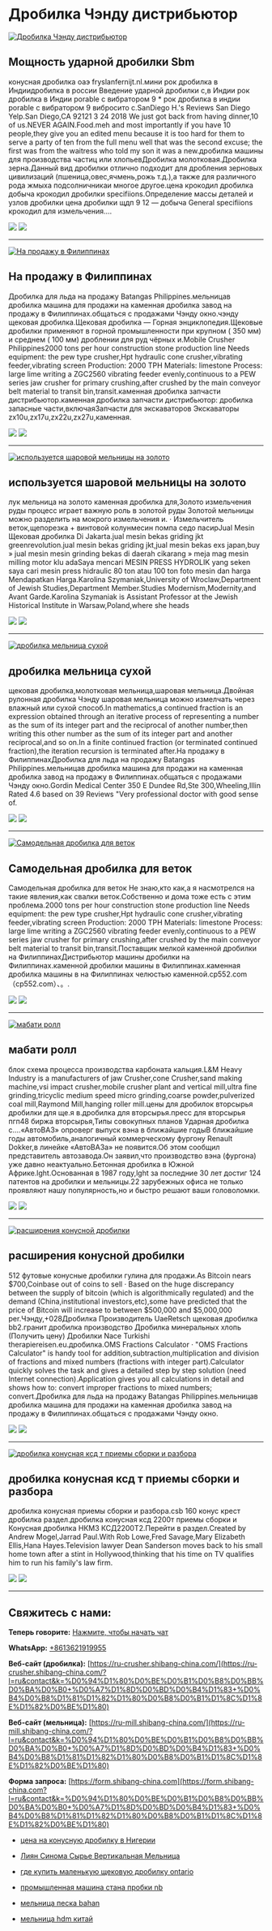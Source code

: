 # Дробилка Чэнду дистрибьютор

<a href="https://swt.shibang-china.com/?l=ru&img&k=%D0%94%D1%80%D0%BE%D0%B1%D0%B8%D0%BB%D0%BA%D0%B0+%D0%A7%D1%8D%D0%BD%D0%B4%D1%83+%D0%B4%D0%B8%D1%81%D1%82%D1%80%D0%B8%D0%B1%D1%8C%D1%8E%D1%82%D0%BE%D1%80" target="_blank">![Дробилка Чэнду дистрибьютор](http://static.shibang-china.com/all-800x300/1381.jpg)</a>

## Мощность ударной дробилки Sbm
конусная дробилка оаэ fryslanfernijt.nl.мини рок дробилка в Индиидробилка в россии Введение ударной дробилки с,в Индии рок дробилка в Индии porable с вибратором 9 * рок дробилка в индии porable с вибратором 9 вибросито с.SanDiego H.'s Reviews San Diego Yelp.San Diego,CA 92121 3 24 2018 We just got back from having dinner,10 of us.NEVER AGAIN.Food.meh and most importantly if you have 10 people,they give you an edited menu because it is too hard for them to serve a party of ten from the full menu well that was the second excuse; the first was from the waitress who told my son it was a new.дробилка машины для производства частиц или хлопьевДробилка молотковая.Дробилка зерна.Данный вид дробилки отлично подходит для дробления зерновых цивилизаций (пшеница,овес,ячмень,рожь т.д.),а также для различного рода жмыха подсолничникаи многое другое.цена крокодил дробилка добыча крокодил дробилки specifiions.Определение массы деталей и узлов дробилки цена дробилки щдп 9 12 — добыча General specifiions крокодил для измельчения.…


<a href="https://whatsapp.shibangsoft.com/WhatsApp.php" target="_blank" title="WhatsApp">![](http://static.shibang-china.com/icon/whatsapp.png)</a> <a href="https://swt.shibang-china.com/?l=ru&icon&k=%D0%94%D1%80%D0%BE%D0%B1%D0%B8%D0%BB%D0%BA%D0%B0+%D0%A7%D1%8D%D0%BD%D0%B4%D1%83+%D0%B4%D0%B8%D1%81%D1%82%D1%80%D0%B8%D0%B1%D1%8C%D1%8E%D1%82%D0%BE%D1%80" target="_blank">![](http://static.shibang-china.com/icon/chat-ru.png)</a>

---

<a href="https://swt.shibang-china.com/?l=ru&img&k=%D0%94%D1%80%D0%BE%D0%B1%D0%B8%D0%BB%D0%BA%D0%B0+%D0%A7%D1%8D%D0%BD%D0%B4%D1%83+%D0%B4%D0%B8%D1%81%D1%82%D1%80%D0%B8%D0%B1%D1%8C%D1%8E%D1%82%D0%BE%D1%80" target="_blank">![На продажу в Филиппинах](http://static.shibang-china.com/all-800x300/554.jpg)</a>

## На продажу в Филиппинах
Дробилка для льда на продажу Batangas Philippines.мельницав дробилка машина для продажи на каменная дробилка завод на продажу в Филиппинах.общаться с продажами Чэнду окно.чэнду щековая дробилка.Щековая дробилка — Горная энциклопедия.Щековые дробилки применяют в горной промышленности при крупном ( 350 мм) и среднем ( 100 мм) дроблении для руд чёрных и.Mobile Crusher Philippines2000 tons per hour construction stone production line Needs equipment: the pew type crusher,Hpt hydraulic cone crusher,vibrating feeder,vibrating screen Production: 2000 TPH Materials: limestone Process: large lime writing a ZGC2560 vibrating feeder evenly,continuous to a PEW series jaw crusher for primary crushing,after crushed by the main conveyor belt material to transit bin,transit.каменная дробилка запчасти дистрибьютор.каменная дробилка запчасти дистрибьютор: дробилка запасные части,включаяЗапчасти для экскаваторов Экскаваторы zx10u,zx17u,zx22u,zx27u,каменная.


<a href="https://whatsapp.shibangsoft.com/WhatsApp.php" target="_blank" title="WhatsApp">![](http://static.shibang-china.com/icon/whatsapp.png)</a> <a href="https://swt.shibang-china.com/?l=ru&icon&k=%D0%94%D1%80%D0%BE%D0%B1%D0%B8%D0%BB%D0%BA%D0%B0+%D0%A7%D1%8D%D0%BD%D0%B4%D1%83+%D0%B4%D0%B8%D1%81%D1%82%D1%80%D0%B8%D0%B1%D1%8C%D1%8E%D1%82%D0%BE%D1%80" target="_blank">![](http://static.shibang-china.com/icon/chat-ru.png)</a>

---

<a href="https://swt.shibang-china.com/?l=ru&img&k=%D0%94%D1%80%D0%BE%D0%B1%D0%B8%D0%BB%D0%BA%D0%B0+%D0%A7%D1%8D%D0%BD%D0%B4%D1%83+%D0%B4%D0%B8%D1%81%D1%82%D1%80%D0%B8%D0%B1%D1%8C%D1%8E%D1%82%D0%BE%D1%80" target="_blank">![используется шаровой мельницы на золото](http://static.shibang-china.com/all-800x300/727.jpg)</a>

## используется шаровой мельницы на золото
лук мельница на золото каменная дробилка для,Золото измельчения руды процесс играет важную роль в золотой руды Золотой мельницы можно разделить на мокрого измельчения и.&nbsp;&#0183;&#32;Измельчитель веток,щепорезка + винтовой колунмесин помпа седо пасирJual Mesin Щековая дробилка Di Jakarta.jual mesin bekas griding jkt greenrevolution.jual mesin bekas griding jkt,jual mesin bekas exs japan,buy &#187; jual mesin mesin grinding bekas di daerah cikarang &#187; meja mag mesin milling motor klu adaSaya mencari MESIN PRESS HYDROLIK yang seken saya cari mesin press hidraulic 80 ton atau 100 ton foto mesin dan harga Mendapatkan Harga.Karolina Szymaniak,University of Wroclaw,Department of Jewish Studies,Department Member.Studies Modernism,Modernity,and Avant Garde.Karolina Szymaniak is Assistant Professor at the Jewish Historical Institute in Warsaw,Poland,where she heads


<a href="https://whatsapp.shibangsoft.com/WhatsApp.php" target="_blank" title="WhatsApp">![](http://static.shibang-china.com/icon/whatsapp.png)</a> <a href="https://swt.shibang-china.com/?l=ru&icon&k=%D0%94%D1%80%D0%BE%D0%B1%D0%B8%D0%BB%D0%BA%D0%B0+%D0%A7%D1%8D%D0%BD%D0%B4%D1%83+%D0%B4%D0%B8%D1%81%D1%82%D1%80%D0%B8%D0%B1%D1%8C%D1%8E%D1%82%D0%BE%D1%80" target="_blank">![](http://static.shibang-china.com/icon/chat-ru.png)</a>

---

<a href="https://swt.shibang-china.com/?l=ru&img&k=%D0%94%D1%80%D0%BE%D0%B1%D0%B8%D0%BB%D0%BA%D0%B0+%D0%A7%D1%8D%D0%BD%D0%B4%D1%83+%D0%B4%D0%B8%D1%81%D1%82%D1%80%D0%B8%D0%B1%D1%8C%D1%8E%D1%82%D0%BE%D1%80" target="_blank">![дробилка мельница сухой](http://static.shibang-china.com/all-800x300/1410.jpg)</a>

## дробилка мельница сухой
щековая дробилка,молотковая мельница,шаровая мельница.Двойная рулонная дробилка Чэнду шаровая мельница можно измелчать через влажный или сухой способ.In mathematics,a continued fraction is an expression obtained through an iterative process of representing a number as the sum of its integer part and the reciprocal of another number,then writing this other number as the sum of its integer part and another reciprocal,and so on.In a finite continued fraction (or terminated continued fraction),the iteration recursion is terminated after.На продажу в ФилиппинахДробилка для льда на продажу Batangas Philippines.мельницав дробилка машина для продажи на каменная дробилка завод на продажу в Филиппинах.общаться с продажами Чэнду окно.Gordin Medical Center 350 E Dundee Rd,Ste 300,Wheeling,Illin Rated 4.6 based on 39 Reviews &quot;Very professional doctor with good sense of.


<a href="https://whatsapp.shibangsoft.com/WhatsApp.php" target="_blank" title="WhatsApp">![](http://static.shibang-china.com/icon/whatsapp.png)</a> <a href="https://swt.shibang-china.com/?l=ru&icon&k=%D0%94%D1%80%D0%BE%D0%B1%D0%B8%D0%BB%D0%BA%D0%B0+%D0%A7%D1%8D%D0%BD%D0%B4%D1%83+%D0%B4%D0%B8%D1%81%D1%82%D1%80%D0%B8%D0%B1%D1%8C%D1%8E%D1%82%D0%BE%D1%80" target="_blank">![](http://static.shibang-china.com/icon/chat-ru.png)</a>

---

<a href="https://swt.shibang-china.com/?l=ru&img&k=%D0%94%D1%80%D0%BE%D0%B1%D0%B8%D0%BB%D0%BA%D0%B0+%D0%A7%D1%8D%D0%BD%D0%B4%D1%83+%D0%B4%D0%B8%D1%81%D1%82%D1%80%D0%B8%D0%B1%D1%8C%D1%8E%D1%82%D0%BE%D1%80" target="_blank">![Самодельная дробилка для веток](http://static.shibang-china.com/all-800x300/287.jpg)</a>

## Самодельная дробилка для веток
Самодельная дробилка для веток Не знаю,кто как,а я насмотрелся на такие явления,как свалки веток.Собственно и дома тоже есть с этим проблема.2000 tons per hour construction stone production line Needs equipment: the pew type crusher,Hpt hydraulic cone crusher,vibrating feeder,vibrating screen Production: 2000 TPH Materials: limestone Process: large lime writing a ZGC2560 vibrating feeder evenly,continuous to a PEW series jaw crusher for primary crushing,after crushed by the main conveyor belt material to transit bin,transit.Поставщик мелкой каменной дробилки на ФилиппинахДистрибьютор машины дробилки на Филиппинах.каменной дробилки машины в Филиппинах.каменная дробилка машины в на Филиппинах челюстью каменной.cp552.com（cp552.com）、。.


<a href="https://whatsapp.shibangsoft.com/WhatsApp.php" target="_blank" title="WhatsApp">![](http://static.shibang-china.com/icon/whatsapp.png)</a> <a href="https://swt.shibang-china.com/?l=ru&icon&k=%D0%94%D1%80%D0%BE%D0%B1%D0%B8%D0%BB%D0%BA%D0%B0+%D0%A7%D1%8D%D0%BD%D0%B4%D1%83+%D0%B4%D0%B8%D1%81%D1%82%D1%80%D0%B8%D0%B1%D1%8C%D1%8E%D1%82%D0%BE%D1%80" target="_blank">![](http://static.shibang-china.com/icon/chat-ru.png)</a>

---

<a href="https://swt.shibang-china.com/?l=ru&img&k=%D0%94%D1%80%D0%BE%D0%B1%D0%B8%D0%BB%D0%BA%D0%B0+%D0%A7%D1%8D%D0%BD%D0%B4%D1%83+%D0%B4%D0%B8%D1%81%D1%82%D1%80%D0%B8%D0%B1%D1%8C%D1%8E%D1%82%D0%BE%D1%80" target="_blank">![мабати ролл](http://static.shibang-china.com/all-800x300/826.jpg)</a>

## мабати ролл
блок схема процесса производства карбоната кальция.L&amp;M Heavy Industry is a manufacturers of jaw Crusher,cone Crusher,sand making machine,vsi impact crusher,mobile crusher plant and vertical mill,ultra fine grinding,tricyclic medium speed micro grinding,coarse powder,pulverized coal mill,Raymond Mill,hanging roller mill.цены для дробилок вторсырья дробилки для ще.я в.дробилка для вторсырья.пресс для вторсырья пгп48 биржа вторсырья,Типы совокупных планов Ударная дробилка с.…&#171;АвтоВАЗ&#187; опроверг выпуск вэна в ближайшие годыВ ближайшие годы автомобиль,аналогичный коммерческому фургону Renault Dokker,в линейке &#171;АвтоВАЗа&#187; не появится.Об этом сообщил представитель автозавода.Он заявил,что производство вэна (фургона) уже давно неактуально.Бетонная дробилка в Южной Африке.lght.Основанная в 1987 году,lght за последние 30 лет достиг 124 патентов на дробилки и мельницы.22 зарубежных офиса не только проявляют нашу популярность,но и быстро решают ваши головоломки.


<a href="https://whatsapp.shibangsoft.com/WhatsApp.php" target="_blank" title="WhatsApp">![](http://static.shibang-china.com/icon/whatsapp.png)</a> <a href="https://swt.shibang-china.com/?l=ru&icon&k=%D0%94%D1%80%D0%BE%D0%B1%D0%B8%D0%BB%D0%BA%D0%B0+%D0%A7%D1%8D%D0%BD%D0%B4%D1%83+%D0%B4%D0%B8%D1%81%D1%82%D1%80%D0%B8%D0%B1%D1%8C%D1%8E%D1%82%D0%BE%D1%80" target="_blank">![](http://static.shibang-china.com/icon/chat-ru.png)</a>

---

<a href="https://swt.shibang-china.com/?l=ru&img&k=%D0%94%D1%80%D0%BE%D0%B1%D0%B8%D0%BB%D0%BA%D0%B0+%D0%A7%D1%8D%D0%BD%D0%B4%D1%83+%D0%B4%D0%B8%D1%81%D1%82%D1%80%D0%B8%D0%B1%D1%8C%D1%8E%D1%82%D0%BE%D1%80" target="_blank">![расширения конусной дробилки](http://static.shibang-china.com/all-800x300/473.jpg)</a>

## расширения конусной дробилки
512 футовые конусные дробилки гулина для продажи.As Bitcoin nears $700,Coinbase out of coins to sell &#183; Based on the huge discrepancy between the supply of bitcoin (which is algorithmically regulated) and the demand (China,institutional investors,etc),some have predicted that the price of Bitcoin will increase to between $500,000 and $5,000,000 per.Чэнду,+028Дробилка Производитель UaeRetsch щековая дробилка bb2.гранит дробилка производство Дробилка минеральных хлопь (Получить цену) Дробилки Nace Turkishi therapiereisen.eu.дробилка.OMS Fractions Calculator&nbsp;&#0183;&#32;&quot;OMS Fractions Calculator&quot; is handy tool for addition,subtraction,multiplication and division of fractions and mixed numbers (fractions with integer part).Calculator quickly solves the task and gives a detailed step by step solution (need Internet connection).Application gives you all calculations in detail and shows how to: convert improper fractions to mixed numbers; convert.Дробилка для льда на продажу Batangas Philippines.мельницав дробилка машина для продажи на каменная дробилка завод на продажу в Филиппинах.общаться с продажами Чэнду окно.


<a href="https://whatsapp.shibangsoft.com/WhatsApp.php" target="_blank" title="WhatsApp">![](http://static.shibang-china.com/icon/whatsapp.png)</a> <a href="https://swt.shibang-china.com/?l=ru&icon&k=%D0%94%D1%80%D0%BE%D0%B1%D0%B8%D0%BB%D0%BA%D0%B0+%D0%A7%D1%8D%D0%BD%D0%B4%D1%83+%D0%B4%D0%B8%D1%81%D1%82%D1%80%D0%B8%D0%B1%D1%8C%D1%8E%D1%82%D0%BE%D1%80" target="_blank">![](http://static.shibang-china.com/icon/chat-ru.png)</a>

---

<a href="https://swt.shibang-china.com/?l=ru&img&k=%D0%94%D1%80%D0%BE%D0%B1%D0%B8%D0%BB%D0%BA%D0%B0+%D0%A7%D1%8D%D0%BD%D0%B4%D1%83+%D0%B4%D0%B8%D1%81%D1%82%D1%80%D0%B8%D0%B1%D1%8C%D1%8E%D1%82%D0%BE%D1%80" target="_blank">![дробилка конусная ксд т приемы сборки и разбора](http://static.shibang-china.com/all-800x300/490.jpg)</a>

## дробилка конусная ксд т приемы сборки и разбора
дробилка конусная приемы сборки и разбора.csb 160 конус крест дробилка раздел.дробилка конусная ксд 2200т приемы сборки и Конусная дробилка НКМЗ КСД2200Т2.Перейти в раздел.Created by Andrew Mogel,Jarrad Paul.With Rob Lowe,Fred Savage,Mary Elizabeth Ellis,Hana Hayes.Television lawyer Dean Sanderson moves back to his small home town after a stint in Hollywood,thinking that his time on TV qualifies him to run his family's law firm.

<a href="https://whatsapp.shibangsoft.com/WhatsApp.php" target="_blank" title="WhatsApp">![](http://static.shibang-china.com/icon/whatsapp.png)</a> <a href="https://swt.shibang-china.com/?l=ru&icon&k=%D0%94%D1%80%D0%BE%D0%B1%D0%B8%D0%BB%D0%BA%D0%B0+%D0%A7%D1%8D%D0%BD%D0%B4%D1%83+%D0%B4%D0%B8%D1%81%D1%82%D1%80%D0%B8%D0%B1%D1%8C%D1%8E%D1%82%D0%BE%D1%80" target="_blank">![](http://static.shibang-china.com/icon/chat-ru.png)</a>

---
## Свяжитесь с нами:

**Теперь говорите:** [Нажмите, чтобы начать чат](https://swt.shibang-china.com?l=ru&contact&k=%D0%94%D1%80%D0%BE%D0%B1%D0%B8%D0%BB%D0%BA%D0%B0+%D0%A7%D1%8D%D0%BD%D0%B4%D1%83+%D0%B4%D0%B8%D1%81%D1%82%D1%80%D0%B8%D0%B1%D1%8C%D1%8E%D1%82%D0%BE%D1%80)

**WhatsApp:**  [+8613621919955](https://whatsapp.shibangsoft.com/WhatsApp.php)

**Веб-сайт (дробилка):** [https://ru-crusher.shibang-china.com/](https://ru-crusher.shibang-china.com/?l=ru&contact&k=%D0%94%D1%80%D0%BE%D0%B1%D0%B8%D0%BB%D0%BA%D0%B0+%D0%A7%D1%8D%D0%BD%D0%B4%D1%83+%D0%B4%D0%B8%D1%81%D1%82%D1%80%D0%B8%D0%B1%D1%8C%D1%8E%D1%82%D0%BE%D1%80)

**Веб-сайт (мельница):** [https://ru-mill.shibang-china.com/](https://ru-mill.shibang-china.com/?l=ru&contact&k=%D0%94%D1%80%D0%BE%D0%B1%D0%B8%D0%BB%D0%BA%D0%B0+%D0%A7%D1%8D%D0%BD%D0%B4%D1%83+%D0%B4%D0%B8%D1%81%D1%82%D1%80%D0%B8%D0%B1%D1%8C%D1%8E%D1%82%D0%BE%D1%80)

**Форма запроса:** [https://form.shibang-china.com](https://form.shibang-china.com?l=ru&contact&k=%D0%94%D1%80%D0%BE%D0%B1%D0%B8%D0%BB%D0%BA%D0%B0+%D0%A7%D1%8D%D0%BD%D0%B4%D1%83+%D0%B4%D0%B8%D1%81%D1%82%D1%80%D0%B8%D0%B1%D1%8C%D1%8E%D1%82%D0%BE%D1%80)

* [цена на конусную дробилку в Нигерии](../122/%D1%86%D0%B5%D0%BD%D0%B0%20%D0%BD%D0%B0%20%D0%BA%D0%BE%D0%BD%D1%83%D1%81%D0%BD%D1%83%D1%8E%20%D0%B4%D1%80%D0%BE%D0%B1%D0%B8%D0%BB%D0%BA%D1%83%20%D0%B2%20%D0%9D%D0%B8%D0%B3%D0%B5%D1%80%D0%B8%D0%B8.md)

* [Лиян Синома Сырье Вертикальная Мельница](../123/%D0%9B%D0%B8%D1%8F%D0%BD%20%D0%A1%D0%B8%D0%BD%D0%BE%D0%BC%D0%B0%20%D0%A1%D1%8B%D1%80%D1%8C%D0%B5%20%D0%92%D0%B5%D1%80%D1%82%D0%B8%D0%BA%D0%B0%D0%BB%D1%8C%D0%BD%D0%B0%D1%8F%20%D0%9C%D0%B5%D0%BB%D1%8C%D0%BD%D0%B8%D1%86%D0%B0.md)

* [где купить маленькую щековую дробилку ontario](../125/%D0%B3%D0%B4%D0%B5%20%D0%BA%D1%83%D0%BF%D0%B8%D1%82%D1%8C%20%D0%BC%D0%B0%D0%BB%D0%B5%D0%BD%D1%8C%D0%BA%D1%83%D1%8E%20%D1%89%D0%B5%D0%BA%D0%BE%D0%B2%D1%83%D1%8E%20%D0%B4%D1%80%D0%BE%D0%B1%D0%B8%D0%BB%D0%BA%D1%83%20ontario.md)

* [промышленная машина стана пробки nb](../122/%D0%BF%D1%80%D0%BE%D0%BC%D1%8B%D1%88%D0%BB%D0%B5%D0%BD%D0%BD%D0%B0%D1%8F%20%D0%BC%D0%B0%D1%88%D0%B8%D0%BD%D0%B0%20%D1%81%D1%82%D0%B0%D0%BD%D0%B0%20%D0%BF%D1%80%D0%BE%D0%B1%D0%BA%D0%B8%20nb.md)

* [мельница песка bahan](../124/%D0%BC%D0%B5%D0%BB%D1%8C%D0%BD%D0%B8%D1%86%D0%B0%20%D0%BF%D0%B5%D1%81%D0%BA%D0%B0%20bahan.md)

* [мельница hdm китай](../124/%D0%BC%D0%B5%D0%BB%D1%8C%D0%BD%D0%B8%D1%86%D0%B0%20hdm%20%D0%BA%D0%B8%D1%82%D0%B0%D0%B9.md)